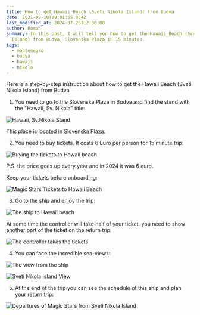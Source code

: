 ```yaml
---
title: How to get Hawaii Beach (Sveti Nikola Island) from Budva
date: 2021-09-10T09:01:55.054Z
last_modified_at: 2024-07-26T12:00:00
author: Roman
summary: In this post, I will tell you how to get the Hawaii Beach (Sveti Nikola
  Island) from Budva, Slovenska Plaza in 15 minutes.
tags:
  - montenegro
  - budva
  - hawaii
  - nikola
---
```

Here is a step-by-step instruction about how to get the Hawaii Beach (Sveti Nikola Island) from Budva.

1. You need to go to the Slovenska Plaza in Budva and find the stand with the "Hawaii, Sv. Nikola" title:

![Hawaii, Sv.Nikola Stand](/static/img/00db47e1-d9dc-4067-8587-40cbc3a27720.jpg "Hawaii, Sv.Nikola Stand")

This place is[ located in Slovenska Plaza](https://goo.gl/maps/XtwdAErLAd14pcN49).

2. You need to buy tickets. It costs 6 Euro per person for 15 minute trip:

![Buying the tickets to Hawaii beach](/static/img/3ec4ddfb-f55f-4dfb-840a-b3651540127b.jpg "Buying the tickets to Hawaii beach")

P.S. the price goes up every year and in 2024 it was 6 euro.

Keep your tickets before onboarding:

![Magic Stars Tickets to Hawaii Beach](/static/img/21350dca-9542-4f74-bddf-8a371b78a912.jpg "Magic Stars Tickets to Hawaii Beach")

3. Go to the ship and enjoy the trip:

![The ship to Hawaii beach](/static/img/e9d1b53c-b9c6-41f5-a40a-5a4cc6e2aca7.jpg "The ship to Hawaii beach")

At some time the controller will take half of your ticket. you need to show another part of the ticket on the return trip:

![The controller takes the tickets](/static/img/13c5b652-4426-4169-a8c7-9ffb94d522eb.jpg "The controller takes the tickets")

4. You can face the incredible sea-views:

![The view from the ship](/static/img/ce113317-23e6-44cb-ad40-cf9ea8853ae5.jpg "The view from the ship")

![Sveti Nikola Island View](/static/img/6f9a8e58-2e26-4d77-8c99-c8e2e8e0d134.jpg "Sveti Nikola Island View")

5. At the end of the trip you can see the schedule of this ship and plan your return trip:

![Departures of Magic Stars from Sveti Nikola Island](/static/img/583d04b8-d47b-4f4f-afb9-6bf2d2747431.jpg "Departures of Magic Stars from Sveti Nikola Island")